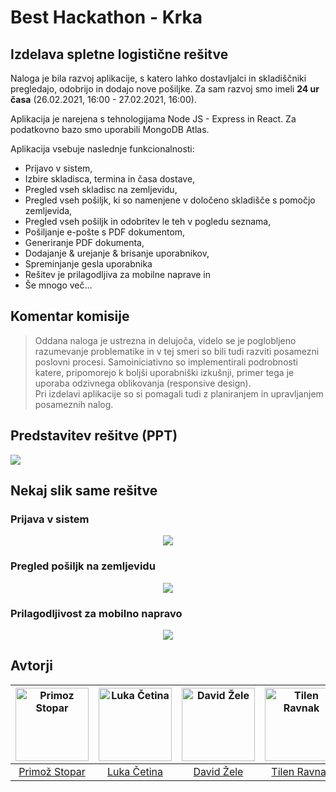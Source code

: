 # Best Hackathon - Krka
## Izdelava spletne logistične rešitve 
Naloga je bila razvoj aplikacije, s katero lahko dostavljalci in skladiščniki pregledajo, odobrijo in dodajo nove pošiljke. Za sam razvoj smo imeli **24 ur časa** (26.02.2021, 16:00 - 27.02.2021, 16:00). 
      
Aplikacija je narejena s tehnologijama Node JS - Express in React. 
Za podatkovno bazo smo uporabili MongoDB Atlas. 
 
Aplikacija vsebuje naslednje funkcionalnosti:
* Prijavo v sistem,
* Izbire skladisca, termina in časa dostave,
* Pregled vseh skladisc na zemljevidu,
* Pregled vseh pošiljk, ki so namenjene v določeno skladišče s pomočjo zemljevida,
* Pregled vseh pošiljk in odobritev le teh v pogledu seznama,
* Pošiljanje e-pošte s PDF dokumentom,
* Generiranje PDF dokumenta,
* Dodajanje & urejanje & brisanje uporabnikov,
* Spreminjanje gesla uporabnika
* Rešitev je prilagodljiva za mobilne naprave in
* Še mnogo več...

## Komentar komisije
> Oddana naloga je ustrezna in delujoča, videlo se je poglobljeno razumevanje problematike in v tej smeri so bili tudi razviti posamezni poslovni procesi. 
Samoiniciativno so implementirali podrobnosti katere, pripomorejo k boljši uporabniški izkušnji, primer tega je uporaba odzivnega oblikovanja (responsive design).   
Pri izdelavi aplikacije so si pomagali tudi z planiranjem in upravljanjem posameznih nalog.


## Predstavitev rešitve (PPT)
<a href="https://docs.google.com/presentation/d/1KuHQKkSgy5RAhTnIF1PHKx7W52185xrFgrHNRqdPqCI"> <img src="https://user-images.githubusercontent.com/22565865/109431908-16c16700-7a09-11eb-885f-f9fbf6c0b9fa.png"/></a>

## Nekaj slik same rešitve

### Prijava v sistem
<p align="center">
<img src="https://user-images.githubusercontent.com/22565865/109429958-fe4c4f00-79fe-11eb-9ab8-f44b1bfd0f20.png"/>
</p>

### Pregled pošiljk na zemljevidu
<p align="center">
<img src="https://user-images.githubusercontent.com/22565865/109429930-deb52680-79fe-11eb-9f4e-3ca920c5eb4c.png"/>
</p>

### Prilagodljivost za mobilno napravo
<p align="center">
<img src="https://user-images.githubusercontent.com/22565865/109429915-c6450c00-79fe-11eb-8dc6-1e370381ab79.png"/>
</p>

## Avtorji
[<img alt="Primoz Stopar" src="https://avatars.githubusercontent.com/u/22565865?s=460&v=4" width="117">](https://github.com/StoparPrimoz) |[<img alt="Luka Četina" src="https://avatars.githubusercontent.com/u/33715779?s=460&v=4" width="117">](https://github.com/CetinaLuka) |[<img alt="David Žele" src="https://avatars.githubusercontent.com/u/33752926?s=460&u=3d8016fcc70136a6af295da5e2e03af8ceaabeba&v=4" width="117">](https://github.com/ZeleDavid) |[<img alt="Tilen Ravnak" src="https://avatars.githubusercontent.com/u/44071520?s=460&v=4" width="117">](https://github.com/TRavnak) |
:---: |:---: |:---: |:---: |
[Primož Stopar](https://github.com/Evixiss) |[Luka Četina](https://github.com/CetinaLuka) |[David Žele](https://github.com/ZeleDavid) |[Tilen Ravnak](https://github.com/TRavnak) |
